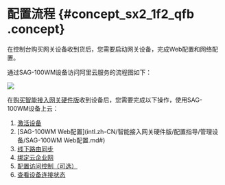 # 配置流程 {#concept_sx2_1f2_qfb .concept}

在控制台购买网关设备收到货后，您需要启动网关设备，完成Web配置和网络配置。

通过SAG-100WM设备访问阿里云服务的流程图如下：

![](http://static-aliyun-doc.oss-cn-hangzhou.aliyuncs.com/assets/img/40488/156527618421207_zh-CN.png)

在[购买智能接入网关硬件版](../../../../intl.zh-CN/购买指南/购买智能接入网关硬件版.md#)收到设备后，您需要完成以下操作，使用SAG-100WM设备上云：

1.  [激活设备](intl.zh-CN/智能接入网关硬件版/SAG-100WM设备管理/激活设备.md#)
2.  [SAG-100WM Web配置](intl.zh-CN/智能接入网关硬件版/配置指导/管理设备/SAG-100WM Web配置.md#)
3.  [线下路由同步](intl.zh-CN/智能接入网关硬件版/配置指导/配置网络/线下路由同步.md#)
4.  [绑定云企业网](../../../../intl.zh-CN/云连接网/绑定云企业网.md#)
5.  [配置访问控制（可选）](../../../../intl.zh-CN/智能接入网关硬件版/SAG-100WM设备管理/配置访问控制（可选）.md#)
6.  [查看设备连接状态](intl.zh-CN/智能接入网关硬件版/SAG-100WM设备管理/查看设备连接状态.md#)

